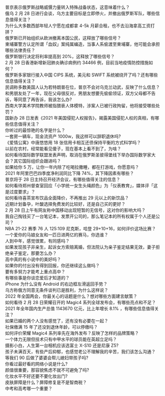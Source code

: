 普京表示俄罗斯战略威慑力量转入特殊战备状态，这意味着什么？  
俄乌 2 月 28 日进行会谈，乌方主要目标是立即停火，并撤出俄罗斯军队，哪些信息值得关注？  
为什么大多数西部年轻人宁愿在成都拿 4-5k 月薪合租，也不去沿海拿高工资打拼？  
俄罗斯已开始组织从欧洲撤离本国公民，这释放了哪些信号？  
柬埔寨警方认定所谓「血奴」案纯属编造，当事人系偷渡至柬埔寨，他可能会承担哪些法律责任？  
俄罗斯银行决定将利率提高到 20%，这释放了哪些信号？  
2 月 28 日香港新增新冠肺炎确诊病例约 34466 例，目前当地疫情防控措施如何？  
俄罗斯多家银行接入中国 CIPS 系统，美元和 SWIFT 系统被绕开了吗？还有哪些信息值得关注？  
民调称多数美国人认为若特朗普在位，普京不会对乌克兰动武，反映了什么信息？  
和男朋友处了一年，现在父母很反对，男朋友想要先偷偷领证，双方父母都不告诉，等同意了再告诉，我该怎么办?  
西南大学美术学院教师被指猥亵人体模特，涉案人已被行政拘留，他将接受哪些处罚？  
国新办 28 日发表《2021 年美国侵犯人权报告》，揭露美国侵犯人权的真相，有哪些信息值得关注？  
你听过的最惊艳的名字是什么？  
一套房一辆车，现金流资产 1000w，我这样可以辞职退休吗?  
《爱情公寓》中唐悠悠用 18 张信用卡相互还债保持平衡的方式科学吗？  
以前在农村，经常能看见傻子，现在基本上看不到了，为啥？  
如何看待国际数学联盟发表声明，取消在俄罗斯圣彼得堡线下举办国际数学家大会？其它国际组织会跟进吗？  
如果给你 5 万，让你一年内除了吃喝拉撒睡，都在打游戏，你愿意吗？  
2021 年阿里巴巴四季度净利润同比下降 74%，其下降因素有哪些？  
普京将于 28 日主持召开经济会议，有哪些值得关注的信息？  
如何看待郑州督查室回应「小学统一女生头绳颜色」为「仪表教育」，媒体评「这是过度要求」？  
如何看待喜茶宣布饮品全面降价，不再推出 29 元以上的新饮品？  
近期计划备孕，叶酸选择免费发的比较好，还是自己买的更好？  
2 月 28 日上午有网友称中国移动出现短暂的无信号，这对你的影响大吗？  
我自己掏钱买了一台笔记本，发票开公司的，那么笔记本的所有权属于个人还是公司？  
NBA 21-22 赛季 76 人 125:109 尼克斯，哈登 29+10+16，如何评价这场比赛？  
一个爱你的马娘女友和一匹日进两亿的赛马，你选谁？  
人到中年，感觉很累，有同感吗？  
如果发现孩子非亲生，起诉女方索赔离婚，但法院认为亲子鉴定结果无效，妻子拒绝亲子鉴定，那要怎么办？  
高中真的有小说中的美好吗？  
如果你的付出没有得到回报，你还继续这么做吗？  
要有多努力才能考上重点高中？  
有哪些事是你谈恋爱后才知道的？  
iPhone 为什么没有 Android 的右边框左滑返回手势？  
乌方称俄方同意无条件谈判已是胜利，为什么这样说？  
2022 年全国两会，你最关心的话题是什么？想对哪些方面建言献策？  
如何看待 2 月 28 日荣耀召开的 Magic4 系列全球发布会，有哪些亮点和不足？  
2021 年全年国内生产总值 1143670 亿元，比上年增长 8.1% ，有哪些信息值得关注？  
如果已婚的两个人没有感觉了，还有没有必要在一起？  
社保缴满 15 年了还没到退休年龄，可以停缴吗？  
如何评价荣耀 Magic4 系列率先在海外发布？反映了怎样的品牌策略？  
一个体力无限但技术只有中甲水平的球员能在英超立足吗？  
摄影小白，人生第一台相机应该选富士 X-S10 还是尼康 Z5?  
孩子未满百天，有些产后抑郁，也感觉老公不理解我的辛苦，我们该怎么沟通？  
等我们 90 后做了婆婆会帮儿媳妇带孩子吗?  
你看过最好看的网络小说是什么?  
颜值很重要，那容貌焦虑不就不可避免了吗?  
化妆水平不好还要不要化妆出门?  
皮肤屏障是什么？屏障修复是不是智商税？  
中考和高考哪一个重要？  
